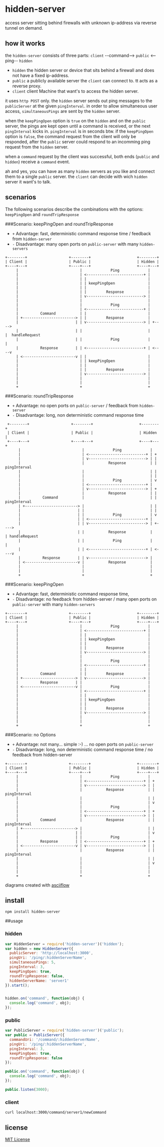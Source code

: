 hidden-server
=============

access server sitting behind firewalls with unknown ip-address via reverse tunnel on demand.

## how it works

the `hidden-server` consists of three parts: `client` --command--> `public` <--ping-- `hidden`
 - `hidden` the hidden server or device that sits behind a firewall and does not have a fixed ip-address.
 - `public` a publicly available server the `client` can connect to. tt acts as a reverse proxy.
 - `client` client Machine that want's to access the hidden server.



it uses `http POST` only. the `hidden` server sends out ping messages to the `publicServer` at the given `pingInterval`.
in order to allow simultaneous user access, `simultaneousPings` are sent by the `hidden` server.


when the `keepPingOpen` option is `true` on the `hidden` and on the `public` server,
the pings are kept open until a command is received, or the next `pingInterval` kicks in. `pingInterval` is in seconds btw.
if the `keepPingOpen` option is `false`, the command request from the client will only be responded,
after the `public` server could respond to an incomming ping request from the `hidden` server.


when a `command` request by the client was successful, both ends (`public` and `hidden`) receive a `command` event.

ah and yes, you can have as many `hidden` servers as you like and connect them to a single `public` server.
the `client` can decide with wich `hidden` server it want's to talk.

## scenarios
The following scenarios describe the combinations with the options: `keepPingOpen` and `roundTripResponse`

###Scenario: keepPingOpen and roundTripResponse
  - `+` Advantage: fast, deterministic command response time / feedback from `hidden-server`
  - `-` Disadvantage: many open ports on `public-server` with many `hidden-servers`

```
+--------+                   +--------+                     +--------+
| Client |                   | Public |                     | Hidden |
+----+---+                   +----+---+                     +----+---+
     |                            |             Ping             |
     |                            | <--------------------------+ |
     |                            | |                            |
     |                            | | keepPingOpen               |
     |                            | |                            |
     |                            | |         Response           |
     |                            | v--------------------------> |
     |                            |                              |
     |                            |             Ping             |
     |                            | <--------------------------+ |
     |          Command           | |                            |
     | +------------------------> | |         Response           |
     |                          | | v--------------------------> | +---->
     |                          | |                              |      |  handleRequest
     |                          | |             Ping             |      |
     |          Response        | | <--------------------------+ | <----v
     | <------------------------v | |                            |
     |                            | | keepPingOpen               |
     |                            | |                            |
     |                            | |         Response           |
     |                            | v--------------------------> |
     |                            |                              |
     |                            |                              |
     +                            +                              +
```


###Scenario: roundTripResponse
 - `+` Advantage: no open ports on `public-server` / feedback from `hidden-server`
 - `-` Disadvantage: long, non deterministic command response time

```
 +--------+                   +--------+                     +--------+
 | Client |                   | Public |                     | Hidden |
 +----+---+                   +----+---+                     +----+---+
      |                            |             Ping             |
      |                            | <--------------------------+ | +
      |                            | v--------------------------> | |
      |                            |           Response           | | pingInterval
      |                            |                              | |
      |                            |                              | |
      |                            |             Ping             | v
      |                            | <--------------------------+ |
      |                            | v--------------------------> | +
      |                            |           Response           | |
      |          Command           |                              | | pingInterval
      | +------------------------> |                              | |
      |                          | |                              | |
      |                          | |             Ping             | v
      |                          | | <--------------------------+ |
      |                          | | v--------------------------> | +---->
      |                          | |           Response           |      | handleRequest
      |                          | |             Ping             |      |
      |                          | | <--------------------------+ | <----v
      |          Response        | | v--------------------------> |
      | <------------------------v |           Response           |
      |                            |                              |
      |                            |                              |
      +                            +                              +
```

###Scenario: keepPingOpen
- `+` Advantage: fast, deterministic command response time,
- `-` Disadvantage: no feedback from hidden-server / many open ports on `public-server` with many `hidden-servers`

```
+--------+                   +--------+                     +--------+
| Client |                   | Public |                     | Hidden |
+----+---+                   +----+---+                     +----+---+
     |                            |             Ping             |
     |                            | <--------------------------+ |
     |                            | |                            |
     |                            | | keepPingOpen               |
     |                            | |                            |
     |                            | |         Response           |
     |                            | v--------------------------> |
     |                            |                              |
     |                            |             Ping             |
     |                            | <--------------------------+ |
     |                            | |                            |
     |          Command           | |         Response           |
     | +------------------------> | v--------------------------> |
     |          Response        | |                              |
     | <------------------------v |             Ping             |
     |                            | <--------------------------+ |
     |                            | |                            |
     |                            | | keepPingOpen               |
     |                            | |                            |
     |                            | |         Response           |
     |                            | v--------------------------> |
     |                            |                              |
     |                            |                              |
     +                            +                              +
```


###Scenario: no Options
- `+` Advantage: not many... simple :-) ... no open ports on `public-server`
- `-` Disadvantage: long, non deterministic command response time / no feedback from hidden-server

```
+--------+                   +--------+                     +--------+
| Client |                   | Public |                     | Hidden |
+----+---+                   +----+---+                     +----+---+
     |                            |             Ping             |
     |                            | <--------------------------+ | +
     |                            | v--------------------------> | |
     |                            |           Response           | | pingInterval
     |                            |                              | |
     |                            |                              | v
     |                            |             Ping             |
     |                            | <--------------------------+ | +
     |                            | v--------------------------> | |
     |          Command           |           Response           | | pingInterval
     | +------------------------> |                              | |
     |                          | |                              | v
     |                          | |             Ping             |
     |          Response        | | <--------------------------+ | +
     | <------------------------v | v--------------------------> | |
     |                            |           Response           | | pingInterval
     |                            |                              | |
     |                            |                              | v
     |                            |                              |
     |                            |                              |
     +                            +                              +
```

diagrams created with [asciiflow](http://asciiflow.com/)


## install

  ```shell
  npm install hidden-server
  ```

##usage

### hidden

  ```javascript
  var HiddenServer = require('hidden-server')('hidden');
  var hidden = new HiddenServer({
    publicServer: 'http://localhost:3000',
    pingUri: '/ping/:hiddenServerName',
    simultaneousPings: 5,
    pingInterval: 3,
    keepPingOpen: true,
    roundTripResponse: false,
    hiddenServerName: 'server1'
  }).start();


  hidden.on('command', function(obj) {
    console.log('command', obj);
  });
  ```

### public

  ```javascript
  var PublicServer = require('hidden-server')('public');
  var public = PublicServer({
    commandUri: '/command/:hiddenServerName',
    pingUri: '/ping/:hiddenServerName',
    pingInterval: 3,
    keepPingOpen: true,
    roundTripResponse: false
  });

  public.on('command', function(obj) {
    console.log('command', obj);
  });

  public.listen(3000);
  ```

### client

  ```shell
  curl localhost:3000/command/server1/newCommand
  ```

## license
[MIT License](LICENSE)

